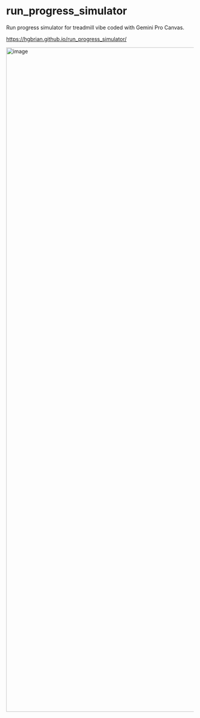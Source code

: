 # run_progress_simulator
Run progress simulator for treadmill vibe coded with Gemini Pro Canvas.

https://hgbrian.github.io/run_progress_simulator/

<img width="1784" alt="image" src="https://github.com/user-attachments/assets/d5936ce7-f399-4054-a796-b6c0a0244f72" />
